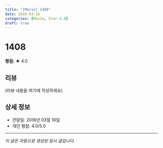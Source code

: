 ```yaml
---
title: "[Movie] 1408"
date: 2016-03-16
categories: [Movie, Star-4.0]
draft: true
---
```


# 1408

**평점:** ★ 4.0

## 리뷰

(리뷰 내용을 여기에 작성하세요)

## 상세 정보

- 관람일: 2016년 03월 16일
- 개인 평점: 4.0/5.0

---

*이 글은 자동으로 생성된 임시 글입니다.*
